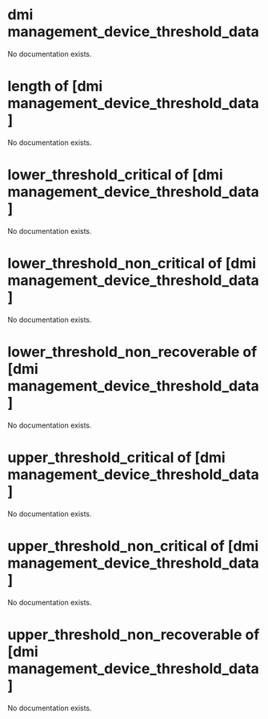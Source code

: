 # dmi management_device_threshold_data

No documentation exists.

# length of [dmi management_device_threshold_data]

No documentation exists.

# lower_threshold_critical of [dmi management_device_threshold_data]

No documentation exists.

# lower_threshold_non_critical of [dmi management_device_threshold_data]

No documentation exists.

# lower_threshold_non_recoverable of [dmi management_device_threshold_data]

No documentation exists.

# upper_threshold_critical of [dmi management_device_threshold_data]

No documentation exists.

# upper_threshold_non_critical of [dmi management_device_threshold_data]

No documentation exists.

# upper_threshold_non_recoverable of [dmi management_device_threshold_data]

No documentation exists.
